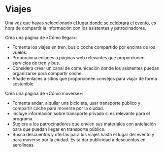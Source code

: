 # Viajes

Una vez que hayas seleccionado [el lugar donde se celebrará el evento](https://es.wordpress.org/team/handbook/eventos/sostenibilidad/lugar/), es hora de compartir la información con los asistentes y patrocinadores.

Crea una página de «Cómo llegar»:
- Fomenta los viajes en tren, bus o coche compartido por encima de los vuelos.
- Proporciona enlaces a páginas web relevantes que proporcionen servicios de tren y bus.
- Considera crear un canal de comunicación donde los asistentes puedan organizarse para compartir coche.
- Añade enlaces a sitios que proporcionen consejos para viajar de forma sostenible.

Crea una página de «Cómo moverse»:
- Fomenta andar, alquilar una bicicleta, usar transporte público y compartir coche para moverse por la ciudad.
- Incluye información sobre transporte privado si es relevante para el programa.
- Sugiere a los patrocinadores que envíen sus materiales con antelación para que puedan llegar en transporte público.
- Busca descuentos y ofertas para los viajes hasta el lugar del evento y para moverse por la ciudad. Evita dar publicidad a descuentos en aerolíneas.
